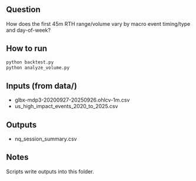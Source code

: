 ## Question
How does the first 45m RTH range/volume vary by macro event timing/type and day-of-week?

## How to run
```bash
python backtest.py
python analyze_volume.py
```

## Inputs (from data/)
- glbx-mdp3-20200927-20250926.ohlcv-1m.csv
- us_high_impact_events_2020_to_2025.csv

## Outputs
- nq_session_summary.csv

## Notes
Scripts write outputs into this folder.






